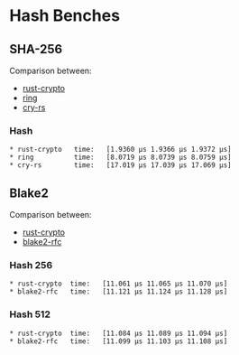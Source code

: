 # Hash Benches

## SHA-256

Comparison between:
- [rust-crypto](https://crates.io/crates/sha2)
- [ring](https://crates.io/crates/ring)
- [cry-rs](https://github.com/davxy/cry)

### Hash

```
* rust-crypto   time:   [1.9360 µs 1.9366 µs 1.9372 µs]
* ring          time:   [8.0719 µs 8.0739 µs 8.0759 µs]
* cry-rs        time:   [17.019 µs 17.039 µs 17.069 µs]
```

## Blake2

Comparison between:
- [rust-crypto](https://crates.io/crates/sha2)
- [blake2-rfc](https://crates.io/crates/blake2-rfc)

### Hash 256

```
* rust-crypto  time:   [11.061 µs 11.065 µs 11.070 µs]
* blake2-rfc   time:   [11.121 µs 11.124 µs 11.128 µs]
```

### Hash 512

```
* rust-crypto  time:   [11.084 µs 11.089 µs 11.094 µs]
* blake2-rfc   time:   [11.099 µs 11.103 µs 11.108 µs]
```
